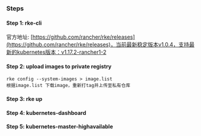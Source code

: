 ### Steps
#### Step 1: rke-cli
官方地址: [https://github.com/rancher/rke/releases](https://github.com/rancher/rke/releases)，当前最新稳定版本v1.0.4，支持最新的kubernetes版本：v1.17.2-rancher1-2
#### Step 2: upload images to private registry
```
rke config --system-images > image.list
根据image.list 下载image，重新打tag并上传至私有仓库
```
#### Step 3: rke up
#### Step 4: kubernetes-dashboard
#### Step 5: kubernetes-master-highavailable